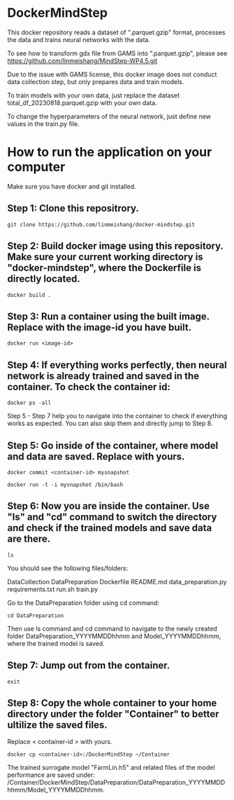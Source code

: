 # DockerMindStep
This docker repository reads a dataset of ".parquet.gzip" format, processes the data and trains neural networks with the data.

To see how to transform gdx file from GAMS into ".parquet.gzip", please see https://github.com/linmeishang/MindStep-WP4.5.git

Due to the issue with GAMS license, this docker image does not conduct data collection step, but only prepares data and train models.

To train models with your own data, just replace the dataset total_df_20230818.parquet.gzip with your own data. 

To change the hyperparameters of the neural network, just define new values in the train.py file.



# How to run the application on your computer

Make sure you have docker and git installed.

## Step 1: Clone this repositrory.

```
git clone https://github.com/linmeishang/docker-mindstep.git
```


## Step 2: Build docker image using this repository. Make sure your current working directory is "docker-mindstep", where the Dockerfile is directly located.
```
docker build .
```

## Step 3: Run a container using the built image. Replace <image-id> with the image-id you have built.

```
docker run <image-id>
```

## Step 4: If everything works perfectly, then neural network is already trained and saved in the container. To check the container id:

```
docker ps -all 
```

Step 5 - Step 7 help you to navigate into the container to check if everything works as expected. You can also skip them and directly jump to Step 8. 

## Step 5:  Go inside of the container, where model and data are saved. Replace <container-id> with yours.

```
docker commit <container-id> mysnapshot
```

```
docker run -t -i mysnapshot /bin/bash
```

## Step 6:  Now you are inside the container. Use "ls" and "cd" command to switch the directory and check if the trained models and save data are there.
```
ls
```
You should see the following files/folders:

DataCollection  DataPreparation  Dockerfile  README.md  data_preparation.py  requirements.txt  run.sh  train.py

Go to the DataPreparation folder using cd command:

```
cd DataPreparation
```

Then use ls command and cd command to navigate to the newly created folder DataPreparation_YYYYMMDDhhmm and Model_YYYYMMDDhhmm, where the trained model is saved.

## Step 7:  Jump out from the container. 

```
exit
```

## Step 8:  Copy the whole container to your home directory under the folder "Container"  to better ultilize the saved files. 

Replace < container-id > with yours. 

```
docker cp <container-id>:/DockerMindStep ~/Container
```

The trained surrogate model "FarmLin.h5" and related files of the model performance are saved under: /Container/DockerMindStep/DataPreparation/DataPreparation_YYYYMMDDhhmm/Model_YYYYMMDDhhmm.



